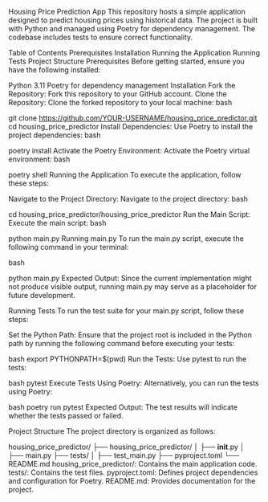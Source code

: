 Housing Price Prediction App
This repository hosts a simple application designed to predict housing prices using historical data. The project is built with Python and managed using Poetry for dependency management. The codebase includes tests to ensure correct functionality.

Table of Contents
Prerequisites
Installation
Running the Application
Running Tests
Project Structure
Prerequisites
Before getting started, ensure you have the following installed:

Python 3.11
Poetry for dependency management
Installation
Fork the Repository:
Fork this repository to your GitHub account.
Clone the Repository:
Clone the forked repository to your local machine:
bash

git clone https://github.com/YOUR-USERNAME/housing_price_predictor.git
cd housing_price_predictor
Install Dependencies:
Use Poetry to install the project dependencies:
bash

poetry install
Activate the Poetry Environment:
Activate the Poetry virtual environment:
bash

poetry shell
Running the Application
To execute the application, follow these steps:

Navigate to the Project Directory:
Navigate to the project directory:
bash

cd housing_price_predictor/housing_price_predictor
Run the Main Script:
Execute the main script:
bash

python main.py
Running main.py
To run the main.py script, execute the following command in your terminal:

bash

python main.py
Expected Output:
Since the current implementation might not produce visible output, running main.py may serve as a placeholder for future development.

Running Tests
To run the test suite for your main.py script, follow these steps:

Set the Python Path:
Ensure that the project root is included in the Python path by running the following command before executing your tests:

bash
export PYTHONPATH=$(pwd)
Run the Tests:
Use pytest to run the tests:

bash
pytest
Execute Tests Using Poetry:
Alternatively, you can run the tests using Poetry:

bash
poetry run pytest
Expected Output:
The test results will indicate whether the tests passed or failed.

Project Structure
The project directory is organized as follows:


housing_price_predictor/
├── housing_price_predictor/
│   ├── __init__.py
│   ├── main.py
├── tests/
│   ├── test_main.py
├── pyproject.toml
└── README.md
housing_price_predictor/: Contains the main application code.
tests/: Contains the test files.
pyproject.toml: Defines project dependencies and configuration for Poetry.
README.md: Provides documentation for the project.

